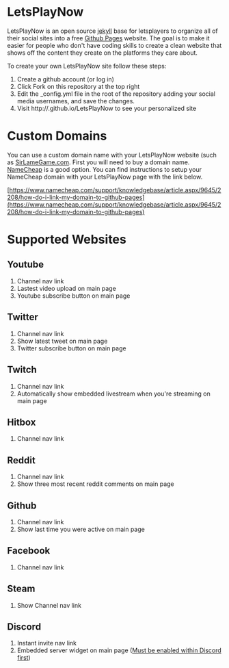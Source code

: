 # LetsPlayNow

LetsPlayNow is an open source [jekyll](https://jekyllrb.com/) base for letsplayers to organize all of their social sites into a free [Github Pages](https://pages.github.com/) website. The goal is to make it easier for people who don't have coding skills to create a clean website that shows off the content they create on the platforms they care about.

To create your own LetsPlayNow site follow these steps:

1. Create a github account (or log in)
1. Click Fork on this repository at the top right
1. Edit the _config.yml file in the root of the repository adding your social media usernames, and save the changes.
1. Visit http://<github username>.github.io/LetsPlayNow to see your personalized site

# Custom Domains

You can use a custom domain name with your LetsPlayNow website (such as [SirLameGame.com](https://sirlamegame.com). First you will need to buy a domain name. [NameCheap](https://namecheap.com) is a good option. You can find instructions to setup your NameCheap domain with your LetsPlayNow page with the link below.

[https://www.namecheap.com/support/knowledgebase/article.aspx/9645/2208/how-do-i-link-my-domain-to-github-pages](https://www.namecheap.com/support/knowledgebase/article.aspx/9645/2208/how-do-i-link-my-domain-to-github-pages)

# Supported Websites

## Youtube
1. Channel nav link
1. Lastest video upload on main page
1. Youtube subscribe button on main page

## Twitter
1. Channel nav link
1. Show latest tweet on main page
1. Twitter subscribe button on main page

## Twitch
1. Channel nav link
1. Automatically show embedded livestream when you're streaming on main page

## Hitbox
1. Channel nav link

## Reddit
1. Channel nav link
1. Show three most recent reddit comments on main page

## Github
1. Channel nav link
1. Show last time you were active on main page

## Facebook
1. Channel nav link

## Steam
1. Show Channel nav link

## Discord
1. Instant invite nav link
1. Embedded server widget on main page ([Must be enabled within Discord first](https://blog.discordapp.com/add-the-discord-widget-to-your-site/))